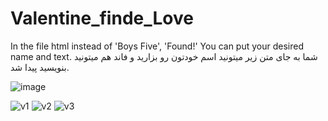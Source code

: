 # Valentine_finde_Love

In the file html instead of 'Boys Five', 'Found!' You can put your desired name and text.
شما به جای متن زیر میتونید اسم خودتون رو بزارید و فاند هم میتونید بنویسید پیدا شد.


![image](https://user-images.githubusercontent.com/101173470/215466201-509af426-8e69-4af6-9285-d2e58e08428f.png)

![v1](https://user-images.githubusercontent.com/101173470/215466595-d7d3fc8c-f227-4f2e-95e3-6c97f4347b9e.png)
![v2](https://user-images.githubusercontent.com/101173470/215466691-1457e65e-8396-4ae3-9b00-e1848ea9f473.png)
![v3](https://user-images.githubusercontent.com/101173470/215466759-7160bc4c-aa1d-48ad-ba12-7692e951f6ab.png)
